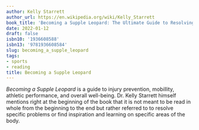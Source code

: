 ```yaml
---
author: Kelly Starrett
author_url: https://en.wikipedia.org/wiki/Kelly_Starrett
book_title: 'Becoming a Supple Leopard: The Ultimate Guide to Resolving Pain, Preventing Injury, and Optimizing Athletic Performance'
date: 2022-01-12
draft: false
isbn10: '1936608588'
isbn13: '9781936608584'
slug: becoming_a_supple_leopard
tags:
- sports
- reading
title: Becoming a Supple Leopard
---
```


_Becoming a Supple Leopard_ is a guide to injury prevention, mobillity, athletic performance, and overall well-being. Dr. Kelly Starrett himself mentions right at the beginning of the book that it is not meant to be read in whole from the beginning to the end but rather referred to to resolve specific problems or find inspiration and learning on specific areas of the body.

